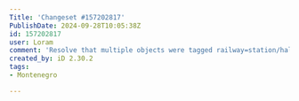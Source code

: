 ```yaml
---
Title: 'Changeset #157202817'
PublishDate: 2024-09-28T10:05:38Z
id: 157202817
user: Loram
comment: 'Resolve that multiple objects were tagged railway=station/halt for the same station #maproulette mpr.lt/c/44097/t/221732286'
created_by: iD 2.30.2
tags:
- Montenegro

---
```


